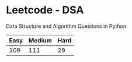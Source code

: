 # Leetcode - DSA

Data Structure and Algorithm Questions in Python

| Easy   |  Medium  | Hard |
|--------|----------|------|
|   109  |    111   |  29  |
